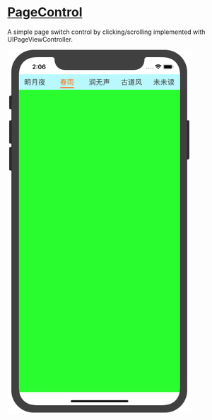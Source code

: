  # [PageControl](https://github.com/leiguang/PageControl)
A simple page switch control by clicking/scrolling implemented with UIPageViewController.

![image](https://github.com/leiguang/PageControl/blob/master/image.png)